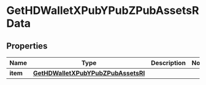

# GetHDWalletXPubYPubZPubAssetsRData


## Properties

| Name | Type | Description | Notes |
|------------ | ------------- | ------------- | -------------|
|**item** | [**GetHDWalletXPubYPubZPubAssetsRI**](GetHDWalletXPubYPubZPubAssetsRI.md) |  |  |



